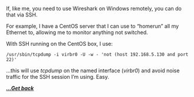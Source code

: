 If, like me, you need to use Wireshark on Windows remotely, you can do that via SSH.

For example, I have a CentOS server that I can use to &#8220;homerun&#8221; all my Ethernet to, allowing me to monitor anything not switched.

With SSH running on the CentOS box, I use:

<pre class="wp-block-code"><code>/usr/sbin/tcpdump -i virbr0 -U -w - 'not (host 192.168.5.130 and port 22)'</code></pre>

&#8230;this will use _tcpdump_ on the named interface (_virbr0_) and avoid noise traffic for the SSH session I&#8217;m using. Easy.

[***...Get back***](..)
